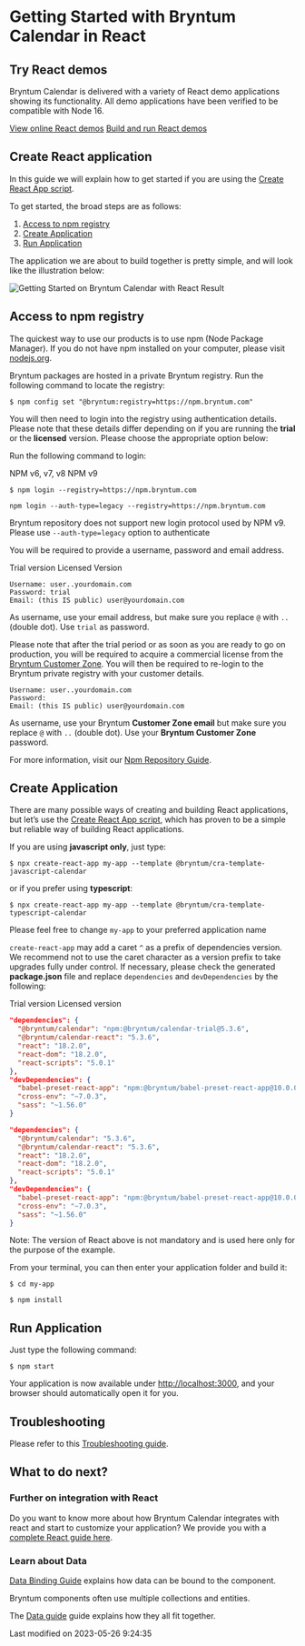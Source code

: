 # Getting Started with Bryntum Calendar in React

## Try React demos

Bryntum Calendar is delivered with a variety of React demo applications showing its functionality.
All demo applications have been verified to be compatible with Node 16.

<div class="b-card-group-2">
<a href="https://bryntum.com/products/calendar/examples/?framework=react" class="b-card"><i class="fas b-fa-globe"></i>View online React demos</a>
<a href="#Calendar/guides/integration/react/guide.md#build-and-run-local-demos" class="b-card"><i class="fab b-fa-react"></i>Build and run React demos</a>
</div>

## Create React application

In this guide we will explain how to get started if you are using the
[Create React App script](https://create-react-app.dev/).

To get started, the broad steps are as follows:

1. [Access to npm registry](##access-to-npm-registry)
2. [Create Application](##create-application)
3. [Run Application](##run-application)

The application we are about to build together is pretty simple, and will look like the illustration below:

<img src="Calendar/getting-started-result-react-cra.png" class="b-screenshot" alt="Getting Started on Bryntum Calendar with React Result">

## Access to npm registry

The quickest way to use our products is to use npm (Node Package Manager). If you do not have npm installed on your
computer, please visit [nodejs.org](https://nodejs.org).

Bryntum packages are hosted in a private Bryntum registry. Run the following command to locate the registry:

```shell
$ npm config set "@bryntum:registry=https://npm.bryntum.com"
```

You will then need to login into the registry using authentication details. Please note that these details differ
depending on if you are running the **trial** or the **licensed** version. Please choose the appropriate option below:

Run the following command to login:

<div class="docs-tabs" data-name="npm">
<div>
    <a>NPM v6, v7, v8</a>
    <a>NPM v9</a>
</div>
<div>

```shell
$ npm login --registry=https://npm.bryntum.com
```

</div>
<div>

```shell
npm login --auth-type=legacy --registry=https://npm.bryntum.com
```

<div class="note">

Bryntum repository does not support new login protocol used by NPM v9. Please use <code>--auth-type=legacy</code>
option to authenticate

</div>
</div>
</div>

You will be required to provide a username, password and email address.

<div class="docs-tabs" data-name="licensed">
<div>
    <a>Trial version</a>
    <a>Licensed Version</a>
</div>
<div>

```shell
Username: user..yourdomain.com
Password: trial
Email: (this IS public) user@yourdomain.com
```

<div class="note">

As username, use your email address, but make sure you replace <code>@</code> with <code>..</code> (double dot). Use <code>trial</code> as password.

</div>

<p>
Please note that after the trial period or as soon as you are ready to go on production, you will be required to acquire
a commercial license from the <a href="https://customerzone.bryntum.com">Bryntum Customer Zone</a>. You will then be
required to re-login to the Bryntum private registry with your customer details.
</p>

</div>
<div>

```shell
Username: user..yourdomain.com
Password: 
Email: (this IS public) user@yourdomain.com
```

<div class="note">

As username, use your Bryntum <strong>Customer Zone email</strong> but make sure you replace <code>@</code> with <code>..</code> (double dot).
Use your <strong>Bryntum Customer Zone</strong> password.

</div>
</div>
</div>

For more information, visit our [Npm Repository Guide](#Calendar/guides/npm-repository.md).

## Create Application

There are many possible ways of creating and building React applications, but let’s use
the [Create React App script](https://create-react-app.dev/), which has proven to be a simple but reliable way of
building React applications.

If you are using **javascript only**, just type:

```shell
$ npx create-react-app my-app --template @bryntum/cra-template-javascript-calendar
```

or if you prefer using **typescript**:

```shell
$ npx create-react-app my-app --template @bryntum/cra-template-typescript-calendar
```

<div class="note">

Please feel free to change <code>my-app</code> to your preferred application name

</div>

`create-react-app` may add a caret `^` as a prefix of dependencies version. We recommend not to use the caret character
as a version prefix to take upgrades fully under control. If necessary, please check the generated **package.json** file
and replace `dependencies` and `devDependencies` by the following:

<div class="docs-tabs" data-name="licensed">
<div>
    <a>Trial version</a>
    <a>Licensed version</a>
</div>
<div>

```json
"dependencies": {
  "@bryntum/calendar": "npm:@bryntum/calendar-trial@5.3.6",
  "@bryntum/calendar-react": "5.3.6",
  "react": "18.2.0",
  "react-dom": "18.2.0",
  "react-scripts": "5.0.1"
},
"devDependencies": {
  "babel-preset-react-app": "npm:@bryntum/babel-preset-react-app@10.0.0",
  "cross-env": "~7.0.3",
  "sass": "~1.56.0"
}
```

</div>
<div>

```json
"dependencies": {
  "@bryntum/calendar": "5.3.6",
  "@bryntum/calendar-react": "5.3.6",
  "react": "18.2.0",
  "react-dom": "18.2.0",
  "react-scripts": "5.0.1"
},
"devDependencies": {
  "babel-preset-react-app": "npm:@bryntum/babel-preset-react-app@10.0.0",
  "cross-env": "~7.0.3",
  "sass": "~1.56.0"
}
```
</div>
</div>

<div class="note">

Note: The version of React above is not mandatory and is used here only for the purpose of the example.

</div>

From your terminal, you can then enter your application folder and build it:

```shell
$ cd my-app
```

```shell
$ npm install
```

## Run Application

Just type the following command:

```shell
$ npm start
```

Your application is now available under [http://localhost:3000](http://localhost:3000), and your browser should
automatically open it for you.

## Troubleshooting

Please refer to this [Troubleshooting guide](#Calendar/guides/integration/react/troubleshooting.md).

## What to do next?

### Further on integration with React

Do you want to know more about how Bryntum Calendar integrates with react and start to customize your application? We
provide you with a [complete React guide here](#Calendar/guides/integration/react/guide.md).

### Learn about Data

[Data Binding Guide](#Calendar/guides/integration/react/data-binding.md) explains how data can be bound to the component.

Bryntum components often use multiple collections and entities.

The [Data guide](#Grid/guides/data/displayingdata.md) guide explains how they all fit together.



<p class="last-modified">Last modified on 2023-05-26 9:24:35</p>